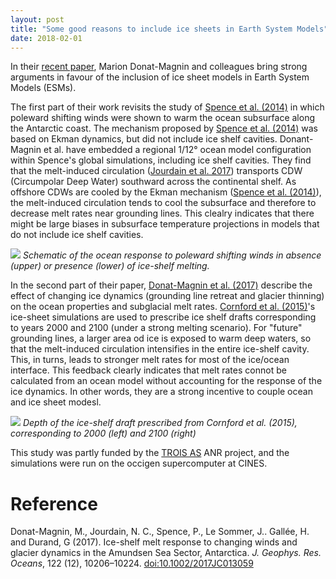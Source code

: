 ```yaml
---
layout: post
title: "Some good reasons to include ice sheets in Earth System Models"
date: 2018-02-01
---
```


In their [recent paper][3], Marion Donat-Magnin and colleagues bring strong arguments in favour of the inclusion of ice sheet models in Earth System Models (ESMs).

The first part of their work revisits the study of [Spence et al. (2014)][1] in which poleward shifting winds were shown to warm the ocean subsurface along the Antarctic coast. The mechanism proposed by [Spence et al. (2014)][1] was based on Ekman dynamics, but did not include ice shelf cavities. Donant-Magnin et al. have embedded a regional 1/12° ocean model configuration within Spence's global simulations, including ice shelf cavities. They find that the melt-induced circulation ([Jourdain et al. 2017][2]) transports CDW (Circumpolar Deep Water) southward across the continental shelf. As offshore CDWs are cooled by the Ekman mechanism ([Spence et al. (2014)][1]), the melt-induced circulation tends to cool the subsurface and therefore to decrease melt rates near grounding lines. This clealry indicates that there might be large biases in subsurface temperature projections in models that do not include ice shelf cavities.  

![]({{site.url}}projects_dir/img/fig2_DonatMagnin_2017.png)
*Schematic of the ocean response to poleward shifting winds in absence (upper) or presence (lower) of ice-shelf melting.*

In the second part of their paper, [Donat-Magnin et al. (2017)][3] describe the effect of changing ice dynamics (grounding line retreat and glacier thinning) on the ocean properties and subglacial melt rates. [Cornford et al. (2015)][4]'s ice-sheet simulations are used to prescribe ice shelf drafts corresponding to years 2000 and 2100 (under a strong melting scenario). For "future" grounding lines, a larger area od ice is exposed to warm deep waters, so that the melt-induced circulation intensifies in the entire ice-shelf cavity. This, in turns, leads to stronger melt rates for most of the ice/ocean interface. This feedback clearly indicates that melt rates connot be calculated from an ocean model without accounting for the response of the ice dynamics. In other words, they are a strong incentive to couple ocean and ice sheet modesl.

![]({{site.url}}projects_dir/img/fig7_DonatMagnin_2017.png)
*Depth of the ice-shelf draft prescribed from Cornford et al. (2015), corresponding to 2000 (left) and 2100 (right)*

This study was partly funded by the [TROIS AS][5] ANR project, and the simulations were run on the occigen supercomputer at CINES.

# Reference
Donat-Magnin, M., Jourdain, N. C., Spence, P., Le Sommer, J.. Gallée, H. and Durand, G (2017). Ice-shelf melt response to changing winds and glacier dynamics in the Amundsen Sea Sector, Antarctica. _J. Geophys. Res. Oceans_, 122 (12), 10206–10224. [doi:10.1002/2017JC013059][3]

[1]: http://onlinelibrary.wiley.com/doi/10.1002/2014GL060613/abstract
[2]: http://onlinelibrary.wiley.com/doi/10.1002/2016JC012509/abstract
[3]: http://onlinelibrary.wiley.com/doi/10.1002/2017JC013059/abstract
[4]: https://doi.org/10.5194/tc-9-1579-2015
[5]: http://nicojourdain.github.io/projects_dir/trois_as

